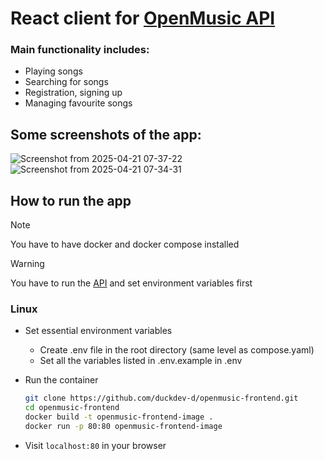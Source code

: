 # React client for [OpenMusic API](https://github.com/duckdev-d/openmusic-backend)

### Main functionality includes:
* Playing songs
* Searching for songs
* Registration, signing up
* Managing favourite songs


## Some screenshots of the app:

![Screenshot from 2025-04-21 07-37-22](https://github.com/user-attachments/assets/75450a1e-ce57-483a-9edf-f5a138544831)
![Screenshot from 2025-04-21 07-34-31](https://github.com/user-attachments/assets/c694f855-c8fd-4e1c-9833-df1053cfc2b7)


## How to run the app
> [!NOTE]
> You have to have docker and docker compose installed

> [!WARNING]
> You have to run the [API](https://github.com/duckdev-d/openmusic-backend) and set environment variables first

### Linux
* Set essential environment variables
  * Create .env file in the root directory (same level as compose.yaml)
  * Set all the variables listed in .env.example in .env
    
* Run the container
  ```bash
  git clone https://github.com/duckdev-d/openmusic-frontend.git
  cd openmusic-frontend
  docker build -t openmusic-frontend-image .
  docker run -p 80:80 openmusic-frontend-image

* Visit ```localhost:80``` in your browser
